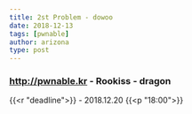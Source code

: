 ```yaml
---
title: 2st Problem - dowoo
date: 2018-12-13
tags: [pwnable]
author: arizona
type: post
---
```


### http://pwnable.kr - Rookiss - dragon

{{<r "deadline">}} - 2018.12.20 {{<p "18:00">}}

	